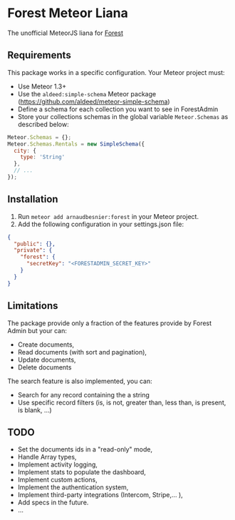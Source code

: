 # Forest Meteor Liana

The unofficial MeteorJS liana for <a href="http://www.forestadmin.com" target="_blank">Forest</a>

## Requirements

This package works in a specific configuration. Your Meteor project must:

- Use Meteor 1.3+
- Use the `aldeed:simple-schema` Meteor package (https://github.com/aldeed/meteor-simple-schema)
- Define a schema for each collection you want to see in ForestAdmin
- Store your collections schemas in the global variable `Meteor.Schemas` as described below:
```javascript
Meteor.Schemas = {};
Meteor.Schemas.Rentals = new SimpleSchema({
  city: {
    type: 'String'
  },
  // ...
});
```

## Installation

1. Run `meteor add arnaudbesnier:forest` in your Meteor project.
2. Add the following configuration in your settings.json file:
```json
{
  "public": {},
  "private": {
    "forest": {
      "secretKey": "<FORESTADMIN_SECRET_KEY>"
    }
  }
}
```

## Limitations

The package provide only a fraction of the features provide by Forest Admin but your can:

- Create documents,
- Read documents (with sort and pagination),
- Update documents,
- Delete documents

The search feature is also implemented, you can:

- Search for any record containing the a string
- Use specific record filters (is, is not, greater than, less than, is present, is blank, ...)

## TODO

- Set the documents ids in a "read-only" mode,
- Handle Array types,
- Implement activity logging,
- Implement stats to populate the dashboard,
- Implement custom actions,
- Implement the authentication system,
- Implement third-party integrations (Intercom, Stripe,... ),
- Add specs in the future.
- ...
